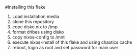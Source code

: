 #Installing this flake

1) Load installation media
2) clone this repository
3) cope disko.nix to /tmp
4) format dribes using disko
5) copy nixos-config to /mnt
6) execute nixos-install of this flake and using chaotics cache
7) reboot, login as root and set password for main user

